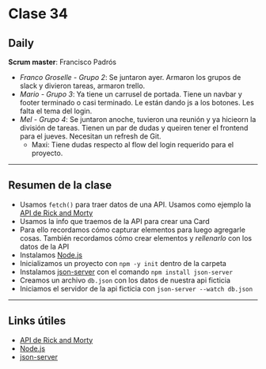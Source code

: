 # Clase 34

## Daily

**Scrum master**: Francisco Padrós

- *Franco Groselle - Grupo 2*: Se juntaron ayer. Armaron los grupos de slack y divieron tareas, armaron trello.
- *Mario - Grupo 3*: Ya tiene un carrusel de portada. Tiene un navbar y footer terminado o casi terminado. Le están dando js a los botones. Les falta el tema del login.
- *Mel - Grupo 4*: Se juntaron anoche, tuvieron una reunión y ya hicieorn la división de tareas. Tienen un par de dudas y queiren tener el frontend para el jueves. Necesitan un refresh de Git.
  - Maxi: Tiene dudas respecto al flow del login requerido para el proyecto.

------

## Resumen de la clase

- Usamos `fetch()` para traer datos de una API. Usamos como ejemplo la [API de Rick and Morty](https://rickandmortyapi.com/api/character)
- Usamos la info que traemos de la API para crear una Card
- Para ello recordamos cómo capturar elementos para luego agregarle cosas. También recordamos cómo crear elementos y *rellenarlo* con los datos de la API
- Instalamos [Node.js](https://nodejs.org/en/)
- Inicializamos un proyecto con `npm -y init` dentro de la carpeta
- Instalamos [json-server](https://github.com/typicode/json-server) con el comando `npm install json-server`
- Creamos un archivo `db.json` con los datos de nuestra api ficticia
- Iniciamos el servidor de la api ficticia con `json-server --watch db.json`

------

## Links útiles

- [API de Rick and Morty](https://rickandmortyapi.com/api/character)
- [Node.js](https://nodejs.org/en/)
- [json-server](https://github.com/typicode/json-server)